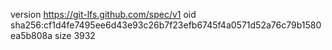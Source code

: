 version https://git-lfs.github.com/spec/v1
oid sha256:cf1d4fe7495ee6d43e93c26b7f23efb6745f4a0571d52a76c79b1580ea5b808a
size 3932
